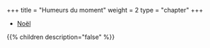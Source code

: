 +++
title = "Humeurs du moment"
weight = 2
type = "chapter"
+++
- [Noël](/tags/noel)

{{% children description="false" %}}